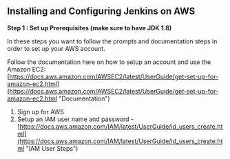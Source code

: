 ## Installing and Configuring Jenkins on AWS  ##
**Step 1 : Set up Prerequisites (make sure to have JDK 1.8)**

In these steps you want to follow the prompts and documentation steps in order to set up your AWS account. 

Follow the documentation here on how to setup an account and use the Amazon EC2: <br>[https://docs.aws.amazon.com/AWSEC2/latest/UserGuide/get-set-up-for-amazon-ec2.html](https://docs.aws.amazon.com/AWSEC2/latest/UserGuide/get-set-up-for-amazon-ec2.html "Documentation")

1. Sign up for AWS 
2. Setup an IAM user name and password -  [https://docs.aws.amazon.com/IAM/latest/UserGuide/id_users_create.html](https://docs.aws.amazon.com/IAM/latest/UserGuide/id_users_create.html "IAM User Steps")

